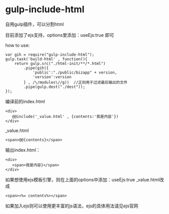 # gulp-include-html

自用gulp插件，可以分割html

目前添加了ejs支持，options里添加：useEjs:true 即可

how to use:

    var gih = require("gulp-include-html");
    gulp.task('build-html' , function(){
        return gulp.src("./html-init/**/*.html")
            .pipe(gih({
                'public':"./public/bizapp" + version,
                'version':version
            } , /\/modules\//g))  //正则用于过滤最后输出的文件
            .pipe(gulp.dest("./dest"));
    });

编译前的index.html

    <div>
       @@include('_value.html' , {contents:'我是内容'})
    </div>
    
_value.html    

    <span>@@{contents}</span>
    
输出index.html：
    
    <div>
       <span>我是内容}</span>
    </div>
    
如果想使用ejs模板引擎，则在上面的options中添加：useEjs:true
_value.html改成
    
    <span><%= contents%></span>

如果加入ejs则可以使用更丰富的js语法，ejs的具体用法请见ejs官网
